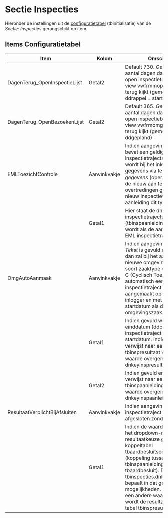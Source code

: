 # Sectie Inspecties

Hieronder de instellingen uit de [configuratietabel](/docs/instellen_inrichten/configuratie.md) (tbinitialisatie) van de _Sectie: Inspecties_ gerangschikt op item.

## Items Configuratietabel

| Item                           | Kolom        | Omschrijving                                                                                                                                                                                                                                                                                                                                                         |
| ------------------------------ | ------------ | -------------------------------------------------------------------------------------------------------------------------------------------------------------------------------------------------------------------------------------------------------------------------------------------------------------------------------------------------------------------- |
| DagenTerug_OpenInspectieLijst  | Getal2       | Default 730. _Getal2_ slaat op het aantal dagen dat de lijst (mijn) open inspectietrajecten (d.m.v. view vwfrmmopeninsptrajecten) terug kijkt (gemeten op de ddrappel = startdatum).                                                                                                                                                                                 |
| DagenTerug_OpenBezoekenLijst   | Getal2       | Default 365. _Getal2_ slaat op het aantal dagen dat de lijst (mijn) open inspectiebezoeken (d.m.v. view vwfrmomgorkestrator_insp) terug kijkt (gemeten op de ddgepland).                                                                                                                                                                                             |
| EMLToezichtControle            | Aanvinkvakje | Indien aangevinkt en _Getal1_ bevat een geldige inspectietrajectsoort dnkey, dan wordt bij het inlezen van EML gegevens via tegel _Inlezen EML gegevens_ (operationsportaal), de nieuw aan te maken overtredingen geplaatst onder nieuw inspectietraject met als aanleiding dit type traject.                                                                        |
|                                | Getal1       | Hier staat de dnkey van de inspectietrajectsoort (tbinspaanleiding) dat gebruikt wordt als de aanleiding van het EML inspectietraject.                                                                                                                                                                                                                               |
| OmgAutoAanmaak                 | Aanvinkvakje | Indien aangevinkt en de kolom _Tekst_ is gevuld met T en/of C dan zal bij het aanmaken van een nieuwe omgevingszaak met soort zaaktype = T (Toezicht) of C (Cyclisch Toezicht) automatisch een nieuw inspectietraject worden aangemaakt op naam van de inlogger en met dezelfde startdatum als die van de omgevingszaak.                                             |
|                                | Getal1       | Indien gevuld wordt sowieso de einddatum (ddcontrole) van het inspectietraject gevuld met de startdatum. Indien de waarde verwijst naar een dnkey in tbinspresultaat wordt deze waarde overgenomen in dnkeyinspresultaat.                                                                                                                                            |
|                                | Getal2       | Indien gevuld en de waarde verwijst naar een dnkey in tbinspaanleiding dan wordt deze waarde overgenomen in dnkeyinspaanleiding.                                                                                                                                                                                                                                     |
| ResultaatVerplichtBijAfsluiten | Aanvinkvakje | Indien aangevinkt kan een inspectietraject niet worden afgesloten zonder resultaat.                                                                                                                                                                                                                                                                                  |
|                                | Getal1       | Indien de waarde 1, dan wordt het dropdown-menu voor de resultaatkeuze gehaald uit de koppeltabel tbaardbesluitsoortinsp (koppeling tussen tbinspaanleiding en tbaardbesluit). De tbinspecties.dnkeyinspaanleiding bepaalt in dat geval de mogelijkheden. Indien _Getal1_ een andere waarde heeft, dan wordt de resultaatkeuze uit de tabel tbinspresultaat gehaald. |
